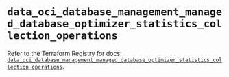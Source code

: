 # `data_oci_database_management_managed_database_optimizer_statistics_collection_operations`

Refer to the Terraform Registry for docs: [`data_oci_database_management_managed_database_optimizer_statistics_collection_operations`](https://registry.terraform.io/providers/hashicorp/oci/7.19.0/docs/data-sources/database_management_managed_database_optimizer_statistics_collection_operations).
